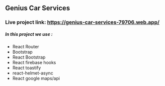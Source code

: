## Genius Car Services
### Live project link: https://genius-car-services-79706.web.app/

##### In this project we use :
- React Router
- Bootstrap
- React Bootstrap
- React firebase hooks
- React toastify
- react-helmet-async
- React google maps/api